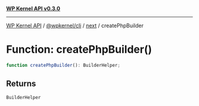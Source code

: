 [**WP Kernel API v0.3.0**](../../../../../README.md)

---

[WP Kernel API](../../../../../README.md) / [@wpkernel/cli](../../../README.md) / [next](../README.md) / createPhpBuilder

# Function: createPhpBuilder()

```ts
function createPhpBuilder(): BuilderHelper;
```

## Returns

`BuilderHelper`
